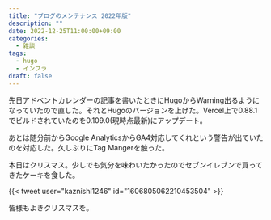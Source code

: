 ```yaml
---
title: "ブログのメンテナンス 2022年版"
description: ""
date: 2022-12-25T11:00:00+09:00
categories:
  - 雑談
tags:
  - hugo
  - インフラ
draft: false
---
```


先日アドベントカレンダーの記事を書いたときにHugoからWarning出るようになっていたので直した。それとHugoのバージョンを上げた。Vercel上で0.88.1でビルドされていたのを0.109.0(現時点最新)にアップデート。

あとは随分前からGoogle AnalyticsからGA4対応してくれという警告が出ていたのを対応した。久しぶりにTag Mangerを触った。

本日はクリスマス。少しでも気分を味わいたかったのでセブンイレブンで買ってきたケーキを食した。

{{< tweet user="kaznishi1246" id="1606805062210453504" >}}

皆様もよきクリスマスを。
